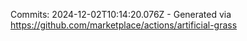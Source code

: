 Commits: 2024-12-02T10:14:20.076Z - Generated via https://github.com/marketplace/actions/artificial-grass
<br>
